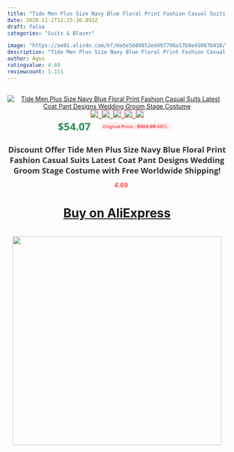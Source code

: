 ```yaml
---
title: "Tide Men Plus Size Navy Blue Floral Print Fashion Casual Suits Latest Coat Pant Designs Wedding Groom Stage Costume"
date: 2020-11-2T11:25:36.892Z
draft: false
categories: "Suits & Blazer"

image: "https://ae01.alicdn.com/kf/Ha5e5689852ed497798a17b8e45067b91B/Tide-Men-Plus-Size-Navy-Blue-Floral-Print-Fashion-Casual-Suits-Latest-Coat-Pant-Designs-Wedding.jpg"
description: "Tide Men Plus Size Navy Blue Floral Print Fashion Casual Suits Latest Coat Pant Designs Wedding Groom Stage Costume"
author: Agus
ratingvalue: 4.69
reviewcount: 1.111
---
```

<br>
<div style="text-align: center;">
<a href="https://s.click.aliexpress.com/e/_ADODEV" target="_blank" rel="nofollow noopener noreferrer"><img alt="Tide Men Plus Size Navy Blue Floral Print Fashion Casual Suits Latest Coat Pant Designs Wedding Groom Stage Costume" class="magnifier-image" src="https://ae01.alicdn.com/kf/Ha5e5689852ed497798a17b8e45067b91B/Tide-Men-Plus-Size-Navy-Blue-Floral-Print-Fashion-Casual-Suits-Latest-Coat-Pant-Designs-Wedding.jpg_640x640.jpg">
<br>
<img style="border:1px solid salmon" src="https://ae01.alicdn.com/kf/Ha5e5689852ed497798a17b8e45067b91B/Tide-Men-Plus-Size-Navy-Blue-Floral-Print-Fashion-Casual-Suits-Latest-Coat-Pant-Designs-Wedding.jpg_120x120.jpg">&nbsp;&nbsp;<img style="border:1px solid salmon" src="https://ae01.alicdn.com/kf/H3738a1fc2b244f2598e3696be57a4f76P/Tide-Men-Plus-Size-Navy-Blue-Floral-Print-Fashion-Casual-Suits-Latest-Coat-Pant-Designs-Wedding.jpg_120x120.jpg">&nbsp;&nbsp;<img style="border:1px solid salmon" src="https://ae01.alicdn.com/kf/H38c4c2d211344858b95c303c5c317b310/Tide-Men-Plus-Size-Navy-Blue-Floral-Print-Fashion-Casual-Suits-Latest-Coat-Pant-Designs-Wedding.jpg_120x120.jpg">&nbsp;&nbsp;<img style="border:1px solid salmon" src="https://ae01.alicdn.com/kf/H34107ddf7ef64d9ca42d4764598a879dY/Tide-Men-Plus-Size-Navy-Blue-Floral-Print-Fashion-Casual-Suits-Latest-Coat-Pant-Designs-Wedding.jpg_120x120.jpg">&nbsp;&nbsp;<img style="border:1px solid salmon" src="https://ae01.alicdn.com/kf/H4d6eeb1d99fb448fbe3af0c3c2529114t/Tide-Men-Plus-Size-Navy-Blue-Floral-Print-Fashion-Casual-Suits-Latest-Coat-Pant-Designs-Wedding.jpg_120x120.jpg"></a></div><br0>
<div style="text-align: center;"><span style="background-color: white; border: 0px; box-sizing: border-box; color: seagreen; display: inline-block; font-family: &quot;open sans&quot; , &quot;arial&quot; , &quot;helvetica&quot; , sans-serif , &quot;heiti&quot;; font-size: 24px; font-stretch: inherit; font-weight: 700; line-height: inherit; margin: 0px 10px 0px 0px; padding: 0px; vertical-align: middle;">$54.07 </span>
<span style="background: rgb(255 , 241 , 241); border-radius: 3px; border: 0px; box-sizing: border-box; color: #ff4747; display: inline-block; font-family: inherit; font-size: 12px; font-stretch: inherit; font-style: inherit; font-variant: inherit; font-weight: 600; line-height: inherit; margin: 0px; padding: 2px 5px; transform: scale(0.9); vertical-align: middle;">Original Price : <b style="text-decoration: line-through;">$103.98 </b> 48%&nbsp;&nbsp;</span></div>
<h1 style="color: #333333; display: inline-block; font-family: &quot;open sans&quot; , &quot;arial&quot; , &quot;helvetica&quot; , sans-serif , &quot;heiti&quot;; font-size: 18px; font-stretch: inherit; font-weight: 700; text-align: center;">Discount Offer Tide Men Plus Size Navy Blue Floral Print Fashion Casual Suits Latest Coat Pant Designs Wedding Groom Stage Costume with Free Worldwide Shipping!</h1>
<div style="color: #ff4747; text-align: center;">
<img src="https://4.bp.blogspot.com/-M0ZcTcb-5uY/XleCXlxnR4I/AAAAAAAAAEc/OrjgMkXV1oMQFaCRZj5HQwOCBcu3w1FegCPcBGAYYCw/s1600/star.png" style="height: 15px;">&nbsp;<b>4.69</b></div>
<div class="button_cont" align="center"><a class="buynow_a" href="https://s.click.aliexpress.com/e/_ADODEV" target="_blank" rel="nofollow noopener noreferrer"><H1>Buy on AliExpress</H1></a></div><br>
<div class="separator" style="clear: both; text-align: center;">
<img src="https://lh3.googleusercontent.com/-pTy5HemUv9M/XlePHvY0dAI/AAAAAAAAAE4/0nX5iRUoIWY8eMW9Dpxeirr157OZliDIgCLcBGAsYHQ/s1600/badge.gif" width="480">
</div>
